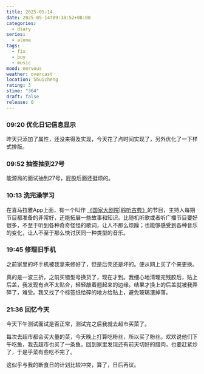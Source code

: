```yaml
---
title: 2025-05-14
date: 2025-05-14T09:38:52+08:00
categories:
  - diary
series:
  - alone
tags:
  - fix
  - buy
  - music
mood: nervous
weather: overcast
location: Shuicheng
rating: 3
stime: "364"
draft: false
release: 0
---
```

### 09:20 优化日记信息显示

昨天只添加了属性，还没来得及实现，今天花了点时间实现了，另外优化了一下样式排版。

### 09:52 抽签抽到27号

能源局的面试抽到27号，屁股后面还挺烦的。

### 10:13 洗完澡学习

在喜马拉雅App上面，有一个叫作 [《国家大剧院|聆听古典》](https://m.ximalaya.com/album/2801256?from=pc)的节目，主持人每期节目都准备的非常好，还能拓展一些故事和知识。比随机听歌或者听广播节目要好很多，不至于听到各种奇奇怪怪的歌词，让人不那么烦躁；也能够感受到各种音乐的变化，让人不至于那么快讨厌同一种类型的音乐。

### 19:45 修理旧手机

之前家里的坏手机被我拿来修好了，但是后壳还是坏的。便从网上买了个来更换。

真的是一波三折，之前买错型号换货了，现在才到。我细心地清理完残胶后，贴上后盖，我发现有点不太贴合，轻轻敲着翘起来的边缘。结果才换上的后盖就被我弄碎了，难受。我又找了个标签纸给碎的地方给贴上，避免玻璃渣掉落。

### 21:36 回忆今天

今天下午测试面试是否正常，测试完之后我就去超市买菜了。

每次去超市都会买大量的菜，今天晚上打算吃粉丝，所以买了粉丝。欢欢说他们下午吃鱼，我去超市也买了一条鱼。回到家里发现还有前天切好的腊肉，也要赶紧炒了，于是乎菜有些吃不完了。

这似乎与我的断食日的计划比较冲突，算了，日后再议。